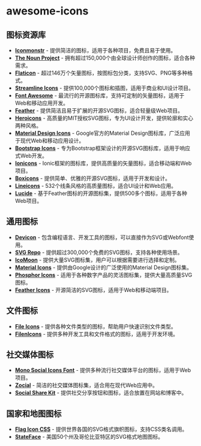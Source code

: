 # awesome-icons

## 图标资源库

- **[Iconmonstr](http://iconmonstr.com/)** - 提供简洁的图标，适用于各种项目，免费且易于使用。
- **[The Noun Project](https://thenounproject.com/)** - 拥有超过150,000个由全球设计师创作的图标，适合各种需求。
- **[Flaticon](https://www.flaticon.com/)** - 超过146万个矢量图标，按图标包分类，支持SVG、PNG等多种格式。
- **[Streamline Icons](https://streamlinehq.com/)** - 提供100,000个图标和插图，适用于商业和UI设计项目。
- **[Font Awesome](http://fontawesome.io/)** - 最流行的开源图标库，支持可定制的矢量图标，适用于Web和移动应用开发。
- **[Feather](https://feathericons.com/)** - 提供简洁且易于扩展的开源SVG图标，适合轻量级Web项目。
- **[Heroicons](https://github.com/refactoringui/heroicons)** - 高质量的MIT授权SVG图标，专为UI设计开发，提供轮廓和实心两种风格。
- **[Material Design Icons](https://fonts.google.com/icons)** - Google官方的Material Design图标库，广泛应用于现代Web和移动应用设计。
- **[Bootstrap Icons](https://icons.getbootstrap.com/)** - 专为Bootstrap框架设计的开源SVG图标库，适用于响应式Web开发。
- **[Ionicons](http://ionicons.com/)** - Ionic框架的图标库，提供高质量的矢量图标，适合移动端和Web项目。
- **[Boxicons](https://boxicons.com/)** - 提供简单、优雅的开源SVG图标，适用于开发和设计。
- **[Lineicons](https://lineicons.com/)** - 532个线条风格的高质量图标，适合UI设计和Web应用。
- **[Lucide](https://lucide.dev/)** - 基于Feather图标的开源图标集，提供500多个图标，适用于各种Web项目。

## 通用图标

- **[Devicon](https://devicon.dev)** - 包含编程语言、开发工具的图标，可以直接作为SVG或Webfont使用。
- **[SVG Repo](https://www.svgrepo.com/)** - 提供超过300,000个免费的SVG图标，支持各种使用场景。
- **[IcoMoon](https://icomoon.io/)** - 提供大量SVG图标集，用户可以根据需要进行选择和定制。
- **[Material Icons](https://material.io/resources/icons/)** - 提供由Google设计的广泛使用的Material Design图标集。
- **[Phosphor Icons](https://github.com/phosphor-icons)** - 适用于各种数字产品的灵活图标集，提供大量高质量SVG图标。
- **[Feather Icons](https://feathericons.com/)** - 开源简洁的SVG图标，适用于Web和移动端项目。

## 文件图标

- **[File Icons](https://github.com/file-icons/file-icons)** - 提供各种文件类型的图标，帮助用户快速识别文件类型。
- **[FilenIcons](https://github.com/devicons/devicon/tree/master/icons)** - 提供多种开发工具和文件格式的图标，适用于开发环境。

## 社交媒体图标

- **[Mono Social Icons Font](http://drinchev.github.io/monosocialiconsfont/)** - 提供多种流行社交媒体平台的图标，适用于Web项目。
- **[Zocial](https://github.com/adamstac/zocial)** - 简洁的社交媒体图标集，适合用在现代Web应用中。
- **[Social Share Kit](http://socialsharekit.com/)** - 提供社交分享按钮和图标，适合放置在网站和博客中。

## 国家和地图图标

- **[Flag Icon CSS](http://lipis.github.io/flag-icon-css/)** - 提供世界各国的SVG格式旗帜图标，支持CSS类名调用。
- **[StateFace](http://propublica.github.io/stateface/)** - 美国50个州及哥伦比亚特区的SVG格式地图图标。
